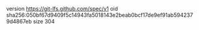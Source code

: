 version https://git-lfs.github.com/spec/v1
oid sha256:050bf67d9409f5c14943fa5018143e2beab0bcf17de9ef91ab5942379d4867eb
size 304
